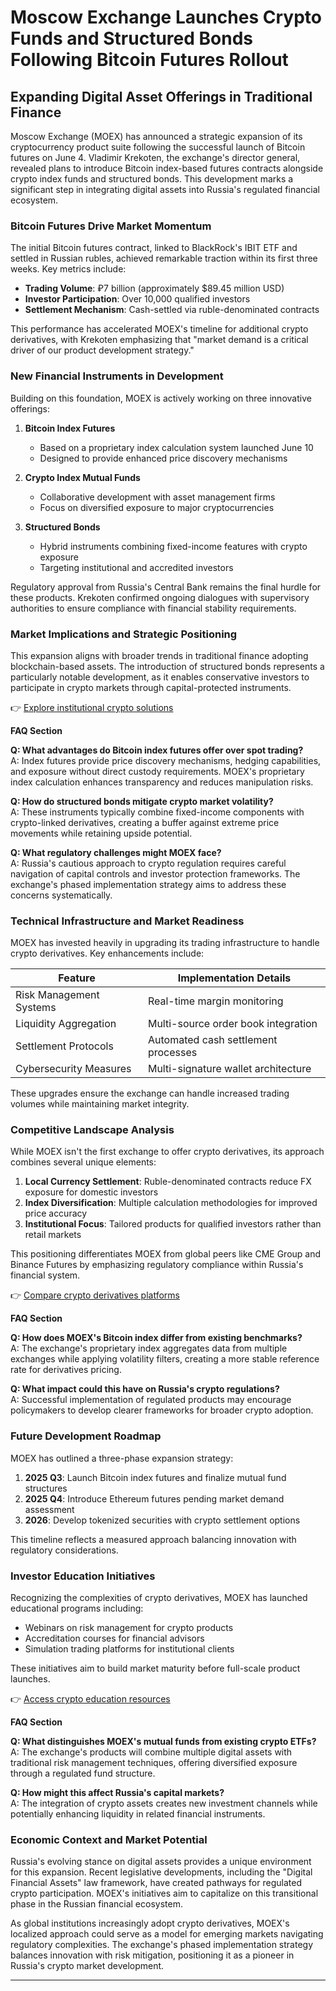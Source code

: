 # Moscow Exchange Launches Crypto Funds and Structured Bonds Following Bitcoin Futures Rollout

## Expanding Digital Asset Offerings in Traditional Finance  

Moscow Exchange (MOEX) has announced a strategic expansion of its cryptocurrency product suite following the successful launch of Bitcoin futures on June 4. Vladimir Krekoten, the exchange's director general, revealed plans to introduce Bitcoin index-based futures contracts alongside crypto index funds and structured bonds. This development marks a significant step in integrating digital assets into Russia's regulated financial ecosystem.

### Bitcoin Futures Drive Market Momentum  

The initial Bitcoin futures contract, linked to BlackRock's IBIT ETF and settled in Russian rubles, achieved remarkable traction within its first three weeks. Key metrics include:  

- **Trading Volume**: ₽7 billion (approximately $89.45 million USD)  
- **Investor Participation**: Over 10,000 qualified investors  
- **Settlement Mechanism**: Cash-settled via ruble-denominated contracts  

This performance has accelerated MOEX's timeline for additional crypto derivatives, with Krekoten emphasizing that "market demand is a critical driver of our product development strategy."

### New Financial Instruments in Development  

Building on this foundation, MOEX is actively working on three innovative offerings:  

1. **Bitcoin Index Futures**  
   - Based on a proprietary index calculation system launched June 10  
   - Designed to provide enhanced price discovery mechanisms  

2. **Crypto Index Mutual Funds**  
   - Collaborative development with asset management firms  
   - Focus on diversified exposure to major cryptocurrencies  

3. **Structured Bonds**  
   - Hybrid instruments combining fixed-income features with crypto exposure  
   - Targeting institutional and accredited investors  

Regulatory approval from Russia's Central Bank remains the final hurdle for these products. Krekoten confirmed ongoing dialogues with supervisory authorities to ensure compliance with financial stability requirements.

### Market Implications and Strategic Positioning  

This expansion aligns with broader trends in traditional finance adopting blockchain-based assets. The introduction of structured bonds represents a particularly notable development, as it enables conservative investors to participate in crypto markets through capital-protected instruments.

👉 [Explore institutional crypto solutions](https://bit.ly/okx-bonus)  

**FAQ Section**  

**Q: What advantages do Bitcoin index futures offer over spot trading?**  
A: Index futures provide price discovery mechanisms, hedging capabilities, and exposure without direct custody requirements. MOEX's proprietary index calculation enhances transparency and reduces manipulation risks.

**Q: How do structured bonds mitigate crypto market volatility?**  
A: These instruments typically combine fixed-income components with crypto-linked derivatives, creating a buffer against extreme price movements while retaining upside potential.

**Q: What regulatory challenges might MOEX face?**  
A: Russia's cautious approach to crypto regulation requires careful navigation of capital controls and investor protection frameworks. The exchange's phased implementation strategy aims to address these concerns systematically.

### Technical Infrastructure and Market Readiness  

MOEX has invested heavily in upgrading its trading infrastructure to handle crypto derivatives. Key enhancements include:  

| Feature                | Implementation Details                     |
|------------------------|--------------------------------------------|
| Risk Management Systems| Real-time margin monitoring                |
| Liquidity Aggregation  | Multi-source order book integration        |
| Settlement Protocols   | Automated cash settlement processes        |
| Cybersecurity Measures | Multi-signature wallet architecture        |

These upgrades ensure the exchange can handle increased trading volumes while maintaining market integrity.

### Competitive Landscape Analysis  

While MOEX isn't the first exchange to offer crypto derivatives, its approach combines several unique elements:  

1. **Local Currency Settlement**: Ruble-denominated contracts reduce FX exposure for domestic investors  
2. **Index Diversification**: Multiple calculation methodologies for improved price accuracy  
3. **Institutional Focus**: Tailored products for qualified investors rather than retail markets  

This positioning differentiates MOEX from global peers like CME Group and Binance Futures by emphasizing regulatory compliance within Russia's financial system.

👉 [Compare crypto derivatives platforms](https://bit.ly/okx-bonus)  

**FAQ Section**  

**Q: How does MOEX's Bitcoin index differ from existing benchmarks?**  
A: The exchange's proprietary index aggregates data from multiple exchanges while applying volatility filters, creating a more stable reference rate for derivatives pricing.

**Q: What impact could this have on Russia's crypto regulations?**  
A: Successful implementation of regulated products may encourage policymakers to develop clearer frameworks for broader crypto adoption.

### Future Development Roadmap  

MOEX has outlined a three-phase expansion strategy:  

1. **2025 Q3**: Launch Bitcoin index futures and finalize mutual fund structures  
2. **2025 Q4**: Introduce Ethereum futures pending market demand assessment  
3. **2026**: Develop tokenized securities with crypto settlement options  

This timeline reflects a measured approach balancing innovation with regulatory considerations.

### Investor Education Initiatives  

Recognizing the complexities of crypto derivatives, MOEX has launched educational programs including:  

- Webinars on risk management for crypto products  
- Accreditation courses for financial advisors  
- Simulation trading platforms for institutional clients  

These initiatives aim to build market maturity before full-scale product launches.

👉 [Access crypto education resources](https://bit.ly/okx-bonus)  

**FAQ Section**  

**Q: What distinguishes MOEX's mutual funds from existing crypto ETFs?**  
A: The exchange's products will combine multiple digital assets with traditional risk management techniques, offering diversified exposure through a regulated fund structure.

**Q: How might this affect Russia's capital markets?**  
A: The integration of crypto assets creates new investment channels while potentially enhancing liquidity in related financial instruments.

### Economic Context and Market Potential  

Russia's evolving stance on digital assets provides a unique environment for this expansion. Recent legislative developments, including the "Digital Financial Assets" law framework, have created pathways for regulated crypto participation. MOEX's initiatives aim to capitalize on this transitional phase in the Russian financial ecosystem.

As global institutions increasingly adopt crypto derivatives, MOEX's localized approach could serve as a model for emerging markets navigating regulatory complexities. The exchange's phased implementation strategy balances innovation with risk mitigation, positioning it as a pioneer in Russia's crypto market development.

---
